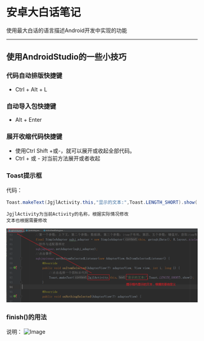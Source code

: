 # 安卓大白话笔记
使用最大白话的语言描述Android开发中实现的功能

---
## 使用AndroidStudio的一些小技巧
### 代码自动排版快捷键
  * Ctrl + Alt + L
### 自动导入包快捷键
  * Alt + Enter
### 展开收缩代码快捷键
  * 使用Ctrl Shift +或-，就可以展开或收起全部代码。
  * Ctrl + 或 - 对当前方法展开或者收起
### Toast提示框
  代码：
  ```java
  Toast.makeText(JgjlActivity.this,"显示的文本:",Toast.LENGTH_SHORT).show();
  ```
    JgjlActivity为当前Activity的名称，根据实际情况修改
    文本也根据需要修改
 ![Image](https://github.com/syfswxs/AndroidStudioStudy/blob/master/image/Toast1.png)
### finish()的用法
说明：
![Image](https://github.com/syfswxs/AndroidStudioStudy/blob/master/image/finish.png)
